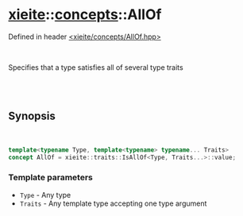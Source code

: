 # [xieite](../xieite.md)::[concepts](../concepts.md)::AllOf
Defined in header [<xieite/concepts/AllOf.hpp>](../../include/xieite/concepts/AllOf.hpp)

<br/>

Specifies that a type satisfies all of several type traits

<br/><br/>

## Synopsis

<br/>

```cpp
template<typename Type, template<typename> typename... Traits>
concept AllOf = xieite::traits::IsAllOf<Type, Traits...>::value;
```
### Template parameters
- `Type` - Any type
- `Traits` - Any template type accepting one type argument
